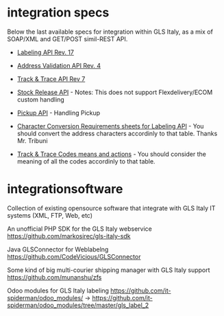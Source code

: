 # integration specs

Below the last available specs for integration within GLS Italy, as a mix of SOAP/XML and GET/POST simil-REST API.

* [Labeling API Rev. 17](https://github.com/GLSLatina/integrationsoftware/blob/master/MU162_Web%20Integrated%20Labeling%20Service_REV17.pdf)

* [Address Validation API Rev. 4](https://github.com/GLSLatina/integrationsoftware/blob/master/MU163_Webservice_Checkaddress_rev_04.pdf)

* [Track & Trace API Rev 7](https://github.com/GLSLatina/integrationsoftware/blob/master/MU40%20-%20Track%20%20Trace%20rev7.pdf)

* [Stock Release API](https://github.com/GLSLatina/integrationsoftware/blob/master/MU276_SvincoloGiacenzeXML_70337bb8-9a58-440a-a7df-eb3270fcac96%20(1).pdf) - Notes: This does not support Flexdelivery/ECOM custom handling

* [Pickup API](https://github.com/GLSLatina/integrationsoftware/blob/master/MU302_Ritiri_XML_rev2_3d1def7c-da62-4692-b927-c9059c9187b8.pdf) - Handling Pickup

* [Character Conversion Requirements sheets for Labeling API](https://github.com/GLSLatina/integrationsoftware/blob/master/GLS%20Webservice%20-%20Tabella%20Conversione.xlsx) - You should convert the address characters accordinly to that table. Thanks Mr. Tribuni

* [Track & Trace Codes means and actions](https://github.com/GLSLatina/integrationsoftware/blob/master/codici_risultato_gls.xls) - You should consider the meaning of all the codes accordinly to that table.


# integrationsoftware
Collection of existing opensource software that integrate with GLS Italy IT systems (XML, FTP, Web, etc)

An unofficial PHP SDK for the GLS Italy webservice
https://github.com/markosirec/gls-italy-sdk

Java GLSConnector for Weblabelng
https://github.com/CodeVicious/GLSConnector

Some kind of big multi-courier shipping manager with GLS Italy support
https://github.com/munanshu/zfs

Odoo modules for GLS Italy labeling
https://github.com/it-spiderman/odoo_modules/ -> https://github.com/it-spiderman/odoo_modules/tree/master/gls_label_2
